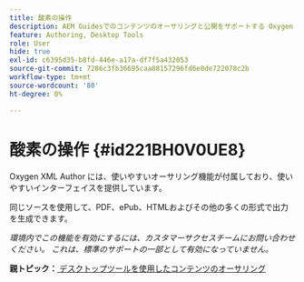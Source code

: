 ```yaml
---
title: 酸素の操作
description: AEM Guidesでのコンテンツのオーサリングと公開をサポートする Oxygen XML Editor について説明します。
feature: Authoring, Desktop Tools
role: User
hide: true
exl-id: c6395d35-b8fd-446e-a17a-df7f5a432053
source-git-commit: 7286c3fb36695caa08157296fd6e0de722078c2b
workflow-type: tm+mt
source-wordcount: '80'
ht-degree: 0%

---
```


# 酸素の操作 {#id221BH0V0UE8}

Oxygen XML Author には、使いやすいオーサリング機能が付属しており、使いやすいインターフェイスを提供しています。

同じソースを使用して、PDF、ePub、HTMLおよびその他の多くの形式で出力を生成できます。

*環境内でこの機能を有効にするには、カスタマーサクセスチームにお問い合わせください。 これは、標準のサポートの一部として有効になっていません。*

**親トピック：**[ デスクトップツールを使用したコンテンツのオーサリング ](author-desktop-tools.md)
